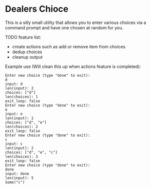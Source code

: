# Dealers Chioce

This is a silly small utility that allows you to enter various choices via a command prompt and have one chosen at random for you.

TODO feature list:
- create actions such as add or remove item from choices
- dedup choices
- cleanup output


Example use (Will clean this up when actions feature is completed):
```
Enter new choice (type "done" to exit):
d
input: d
len(input): 2
choices: ["d"]
len(choices): 1
exit_loop: false
Enter new choice (type "done" to exit):
e
input: e
len(input): 2
choices: ["d", "e"]
len(choices): 2
exit_loop: false
Enter new choice (type "done" to exit):
c
input: c
len(input): 2
choices: ["d", "e", "c"]
len(choices): 3
exit_loop: false
Enter new choice (type "done" to exit):
done
input: done
len(input): 5
Some("c")
```